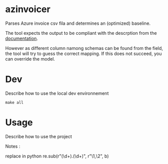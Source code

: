 # azinvoicer

Parses Azure invoice csv fila and determines an (optimized) baseline.

The tool expects the output to be compliant with the descrption from the [documentation](https://learn.microsoft.com/en-us/azure/cost-management-billing/understand/understand-usage).

However as different column namong schemas can be found from the field, the tool will try to guess the correct mapping. If this does not succeed, you can override the model.

# Dev

Describe how to use the local dev environnement

```
make all
```

# Usage

Describe how to use the project



Notes : 

 replace in python
 re.sub(r"(\d+).(\d+)", r"\1,\2", b)



